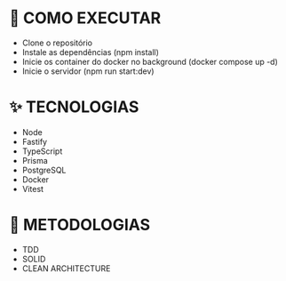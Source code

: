 # 🚀 COMO EXECUTAR

- Clone o repositório
- Instale as dependências (npm install)
- Inicie os container do docker no background (docker compose up -d)
- Inicie o servidor (npm run start:dev)

# ✨ TECNOLOGIAS

- Node
- Fastify
- TypeScript
- Prisma
- PostgreSQL
- Docker
- Vitest

# 📕 METODOLOGIAS

- TDD
- SOLID
- CLEAN ARCHITECTURE
